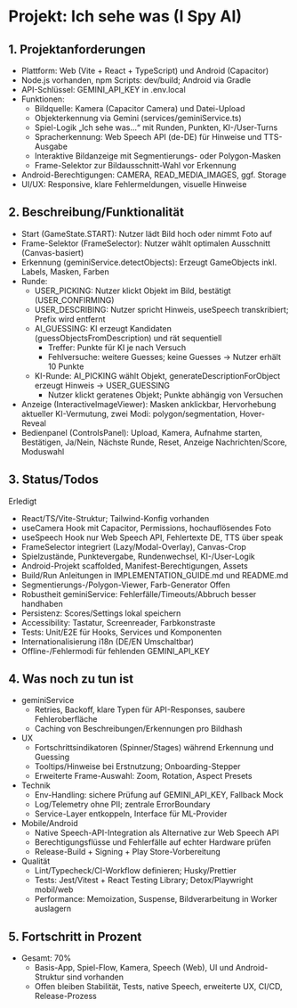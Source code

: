 # Projekt: Ich sehe was (I Spy AI)

## 1. Projektanforderungen
- Plattform: Web (Vite + React + TypeScript) und Android (Capacitor)
- Node.js vorhanden, npm Scripts: dev/build; Android via Gradle
- API-Schlüssel: GEMINI_API_KEY in .env.local
- Funktionen:
  - Bildquelle: Kamera (Capacitor Camera) und Datei-Upload
  - Objekterkennung via Gemini (services/geminiService.ts)
  - Spiel-Logik „Ich sehe was…“ mit Runden, Punkten, KI-/User-Turns
  - Spracherkennung: Web Speech API (de-DE) für Hinweise und TTS-Ausgabe
  - Interaktive Bildanzeige mit Segmentierungs- oder Polygon-Masken
  - Frame-Selektor zur Bildausschnitt-Wahl vor Erkennung
- Android-Berechtigungen: CAMERA, READ_MEDIA_IMAGES, ggf. Storage
- UI/UX: Responsive, klare Fehlermeldungen, visuelle Hinweise

## 2. Beschreibung/Funktionalität
- Start (GameState.START): Nutzer lädt Bild hoch oder nimmt Foto auf
- Frame-Selektor (FrameSelector): Nutzer wählt optimalen Ausschnitt (Canvas-basiert)
- Erkennung (geminiService.detectObjects): Erzeugt GameObjects inkl. Labels, Masken, Farben
- Runde:
  - USER_PICKING: Nutzer klickt Objekt im Bild, bestätigt (USER_CONFIRMING)
  - USER_DESCRIBING: Nutzer spricht Hinweis, useSpeech transkribiert; Prefix wird entfernt
  - AI_GUESSING: KI erzeugt Kandidaten (guessObjectsFromDescription) und rät sequentiell
    - Treffer: Punkte für KI je nach Versuch
    - Fehlversuche: weitere Guesses; keine Guesses → Nutzer erhält 10 Punkte
  - KI-Runde: AI_PICKING wählt Objekt, generateDescriptionForObject erzeugt Hinweis → USER_GUESSING
    - Nutzer klickt geratenes Objekt; Punkte abhängig von Versuchen
- Anzeige (InteractiveImageViewer): Masken anklickbar, Hervorhebung aktueller KI-Vermutung, zwei Modi: polygon/segmentation, Hover-Reveal
- Bedienpanel (ControlsPanel): Upload, Kamera, Aufnahme starten, Bestätigen, Ja/Nein, Nächste Runde, Reset, Anzeige Nachrichten/Score, Moduswahl

## 3. Status/Todos
Erledigt
- React/TS/Vite-Struktur; Tailwind-Konfig vorhanden
- useCamera Hook mit Capacitor, Permissions, hochauflösendes Foto
- useSpeech Hook nur Web Speech API, Fehlertexte DE, TTS über speak
- FrameSelector integriert (Lazy/Modal-Overlay), Canvas-Crop
- Spielzustände, Punktevergabe, Rundenwechsel, KI-/User-Logik
- Android-Projekt scaffolded, Manifest-Berechtigungen, Assets
- Build/Run Anleitungen in IMPLEMENTATION_GUIDE.md und README.md
- Segmentierungs-/Polygon-Viewer, Farb-Generator
Offen
- Robustheit geminiService: Fehlerfälle/Timeouts/Abbruch besser handhaben
- Persistenz: Scores/Settings lokal speichern
- Accessibility: Tastatur, Screenreader, Farbkonstraste
- Tests: Unit/E2E für Hooks, Services und Komponenten
- Internationalisierung i18n (DE/EN Umschaltbar)
- Offline-/Fehlermodi für fehlenden GEMINI_API_KEY

## 4. Was noch zu tun ist
- geminiService
  - Retries, Backoff, klare Typen für API-Responses, saubere Fehleroberfläche
  - Caching von Beschreibungen/Erkennungen pro Bildhash
- UX
  - Fortschrittsindikatoren (Spinner/Stages) während Erkennung und Guessing
  - Tooltips/Hinweise bei Erstnutzung; Onboarding-Stepper
  - Erweiterte Frame-Auswahl: Zoom, Rotation, Aspect Presets
- Technik
  - Env-Handling: sichere Prüfung auf GEMINI_API_KEY, Fallback Mock
  - Log/Telemetry ohne PII; zentrale ErrorBoundary
  - Service-Layer entkoppeln, Interface für ML-Provider
- Mobile/Android
  - Native Speech-API-Integration als Alternative zur Web Speech API
  - Berechtigungsflüsse und Fehlerfälle auf echter Hardware prüfen
  - Release-Build + Signing + Play Store-Vorbereitung
- Qualität
  - Lint/Typecheck/CI-Workflow definieren; Husky/Prettier
  - Tests: Jest/Vitest + React Testing Library; Detox/Playwright mobil/web
  - Performance: Memoization, Suspense, Bildverarbeitung in Worker auslagern

## 5. Fortschritt in Prozent
- Gesamt: 70%
  - Basis-App, Spiel-Flow, Kamera, Speech (Web), UI und Android-Struktur sind vorhanden
  - Offen bleiben Stabilität, Tests, native Speech, erweiterte UX, CI/CD, Release-Prozess
